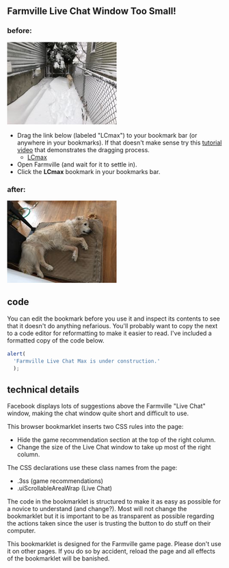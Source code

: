 ## Farmville Live Chat Window Too Small!

### before:
![tiny chat window](images/tiny_chat.jpg)

* Drag the link below (labeled "LCmax") to your bookmark bar (or anywhere in your
bookmarks). If that doesn't make sense try this [tutorial video](https://www.youtube.com/watch?v=-E6h7Z5fPlg) that demonstrates the dragging process.
  * <a href="javascript:alert('Farmville Live Chat Max is under construction.');">LCmax</a>
* Open Farmville (and wait for it to settle in).
* Click the **LCmax** bookmark in your bookmarks bar.


### after:
![tall chat window](images/tall_chat.jpg)



## code
You can edit the bookmark before you use it and inspect its contents
to see that it doesn't do anything nefarious. You'll probably want
to copy the next to a code editor for reformatting to make it easier
to read. I've included a formatted copy of the code below.

```javascript
alert(
  'Farmville Live Chat Max is under construction.'
  );
```

## technical details

Facebook displays lots of suggestions above the Farmville "Live Chat"
window, making the chat window quite short and difficult to use.

This browser bookmarklet inserts two CSS rules into the page:

* Hide the game recommendation section at the top of the right column.
* Change the size of the Live Chat window to take up most of the right column.

The CSS declarations use these class names from the page:

* .3ss (game recommendations)
* .uiScrollableAreaWrap (Live Chat)

The code in the bookmarklet is structured to make it as easy as
possible for a novice to understand (and change?). Most will not
change the bookmarklet but it is important to be as transparent
as possible regarding the actions taken since the user is trusting
the button to do stuff on their computer.

This bookmarklet is designed for the Farmville game page.
Please don't use it on other pages. If you do so by
accident, reload the page and all effects of the
bookmarklet will be banished.
